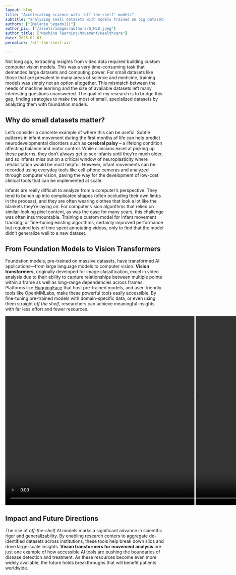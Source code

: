 ```yaml
---
layout: blog
title: "Accelerating science with 'off-the-shelf' models"
subtitle: "analyzing small datasets with models trained on big datasets"
authors: ["[Melanie Segado]()"]
author_pic: ["/assets/images/authors/S_McD.jpeg"]
author_title: ["Machine learning/Movement/Healthcare"]
date: 2025-02-03
permalink: /off-the-shelf-ai/

---
```



Not long ago, extracting insights from video data required building custom computer vision models. This was a very time-consuming task that demanded large datasets and computing power. For small datasets like those that are prevalent in many areas of science and medicine, training models was simply not an option altogether. This mismatch between the needs of machine learning and the size of available datasets left many interesting questions unanswered. The goal of my research is to bridge this gap, finding strategies to make the most of small, specialized datasets by analyzing them with foundation models.

## Why do small datasets matter?

Let’s consider a concrete example of where this can be useful. Subtle patterns in infant movement during the first months of life can help predict neurodevelopmental disorders such as **cerebral palsy** – a lifelong condition affecting balance and motor control. While clinicians excel at picking up these patterns, they don’t always get to see infants until they’re much older, and so infants miss out on a critical window of neuroplasticity where rehabilitation would be most helpful. However, infant movements can be recorded using everyday tools like cell-phone cameras and analyzed through computer vision, paving the way for the development of low-cost clinical tools that can be implemented at scale.

Infants are really difficult to analyze from a computer’s perspective. They tend to bunch up into complicated shapes (often occluding their own limbs in the process), and they are often wearing clothes that look a lot like the blankets they’re laying on. For computer vision algorithms that relied on similar-looking pixel content, as was the case for many years, this challenge was often insurmountable. Training a custom model for infant movement tracking, or fine-tuning existing algorithms, certainly improved performance but required lots of time spent annotating videos, only to find that the model didn’t generalize well to a new dataset.

## From Foundation Models to Vision Transformers

Foundation models, pre-trained on massive datasets, have transformed AI applications—from large language models to computer vision. **Vision transformers**, originally developed for image classification, excel in video analysis due to their ability to capture relationships between multiple points within a frame as well as long-range dependencies across frames. Platforms like [HuggingFace](https://huggingface.co/) that host pre-trained models, and user-friendly tools like OpenMMLabs, make these powerful tools easily accessible. By fine-tuning pre-trained models with domain-specific data, or even using them straight *off the shelf*, researchers can achieve meaningful insights with far less effort and fewer resources.


<div class="video-container">
    <video id="video1" src="../assets/post_assets/2025-03-01-Melanie-Segado/openpose.mp4" autoplay loop muted></video>
    <video id="video2" class="video-overlay" src="../assets/post_assets/2025-03-01-Melanie-Segado/vitposeh.mp4" autoplay loop muted></video>
    <div class="slider" id="slider"></div>
</div>

<script>
    const slider = document.getElementById('slider');
    const videoOverlay = document.getElementById('video2');
    const container = document.querySelector('.video-container');

    const video1 = document.getElementById('video1');
    const video2 = document.getElementById('video2');

    video1.addEventListener('play', () => video2.play());
    video1.addEventListener('pause', () => video2.pause());
    video1.addEventListener('seeked', () => (video2.currentTime = video1.currentTime));

    slider.addEventListener('mousedown', () => {
        document.addEventListener('mousemove', moveSlider);
        document.addEventListener('mouseup', () => {
            document.removeEventListener('mousemove', moveSlider);
        });
    });

    function moveSlider(e) {
        let rect = container.getBoundingClientRect();
        let position = ((e.clientX - rect.left) / rect.width) * 100;
        position = Math.max(0, Math.min(100, position));
        slider.style.left = position + '%';
        videoOverlay.style.clipPath = `inset(0 ${100 - position}% 0 0)`;
    }
</script>

<style>
    .video-container {
        position: relative;
        width: 1200px;
        height: 600px;
        overflow: hidden;
    }

    video {
        position: absolute;
        width: 100%;
        height: 100%;
        object-fit: cover;
    }

    .slider {
        position: absolute;
        top: 0;
        left: 50%;
        width: 4px;
        height: 100%;
        background: white;
        cursor: ew-resize;
    }

    .video-overlay {
        clip-path: inset(0 50% 0 0);
    }
</style>


## Impact and Future Directions

The rise of *off-the-shelf* AI models marks a significant advance in scientific rigor and generalizability. By enabling research centers to aggregate de-identified datasets across institutions, these tools help break down silos and drive large-scale insights. **Vision transformers for movement analysis** are just one example of how accessible AI tools are pushing the boundaries of disease detection and treatment. As these resources become even more widely available, the future holds breakthroughs that will benefit patients worldwide.

